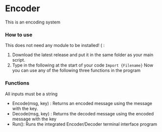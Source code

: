 # **Encoder**
This is an encoding system

### How to use
This does not need any module to be installed! ( :

1. Download the latest release and put it in the same folder as your main script.
2. Type in the following at the start of your code
 `Import {Filename}`
Now you can use any of the following three functions in the program

### Functions
All inputs must be a string
- Encode(msg, key) : Returns an encoded message using the message with the key.
- Decode(msg, key) : Returns the decoded message using the encoded message with the key
- Run(): Runs the integrated Encoder/Decoder terminal interface program
